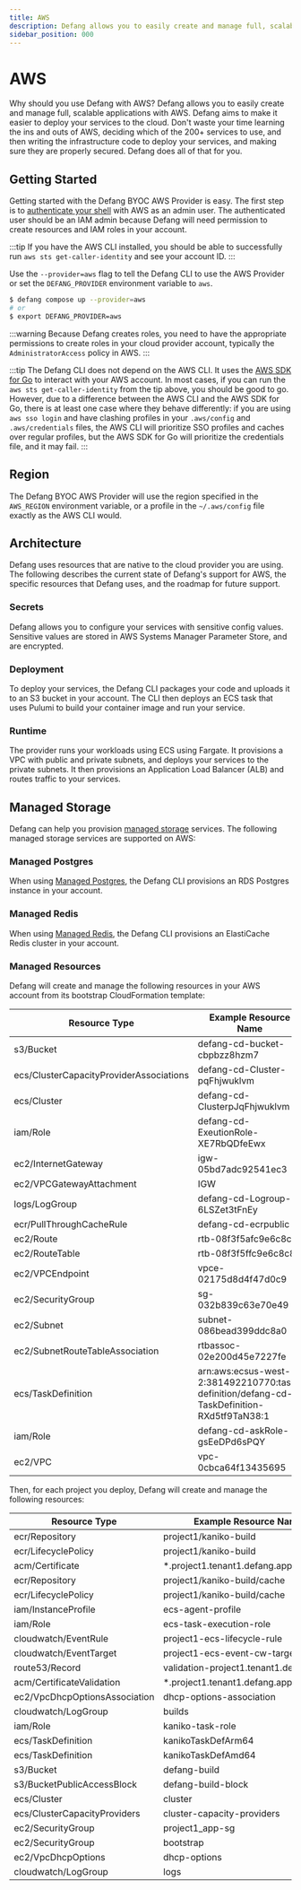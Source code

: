 ```yaml
---
title: AWS
description: Defang allows you to easily create and manage full, scalable applications with AWS.
sidebar_position: 000
---
```


# AWS

Why should you use Defang with AWS? Defang allows you to easily create and manage full, scalable applications with AWS. Defang aims to make it easier to deploy your services to the cloud. Don't waste your time learning the ins and outs of AWS, deciding which of the 200+ services to use, and then writing the infrastructure code to deploy your services, and making sure they are properly secured. Defang does all of that for you.

## Getting Started

Getting started with the Defang BYOC AWS Provider is easy. The first step is to [authenticate your shell](https://docs.aws.amazon.com/cli/latest/userguide/cli-chap-configure.html) with AWS as an admin user. The authenticated user should be an IAM admin because Defang will need permission to create resources and IAM roles in your account.

:::tip
If you have the AWS CLI installed, you should be able to successfully run `aws sts get-caller-identity` and see your account ID.
:::

Use the `--provider=aws` flag to tell the Defang CLI to use the AWS Provider or set the `DEFANG_PROVIDER` environment variable to `aws`.

```bash
$ defang compose up --provider=aws
# or
$ export DEFANG_PROVIDER=aws
```

:::warning
Because Defang creates roles, you need to have the appropriate permissions to create roles in your cloud provider account, typically the `AdministratorAccess` policy in AWS.
:::

:::tip
The Defang CLI does not depend on the AWS CLI. It uses the [AWS SDK for Go](https://aws.amazon.com/sdk-for-go/) to interact with your AWS account. In most cases, if you can run the `aws sts get-caller-identity` from the tip above, you should be good to go. However, due to a difference between the AWS CLI and the AWS SDK for Go, there is at least one case where they behave differently: if you are using `aws sso login` and have clashing profiles in your `.aws/config` and `.aws/credentials` files, the AWS CLI will prioritize SSO profiles and caches over regular profiles, but the AWS SDK for Go will prioritize the credentials file, and it may fail.
:::

## Region

The Defang BYOC AWS Provider will use the region specified in the `AWS_REGION` environment variable, or a profile in the `~/.aws/config` file exactly as the AWS CLI would.

## Architecture

Defang uses resources that are native to the cloud provider you are using. The following describes the current state of Defang's support for AWS, the specific resources that Defang uses, and the roadmap for future support.

### Secrets

Defang allows you to configure your services with sensitive config values. Sensitive values are stored in AWS Systems Manager Parameter Store, and are encrypted.

### Deployment

To deploy your services, the Defang CLI packages your code and uploads it to an S3 bucket in your account. The CLI then deploys an ECS task that uses Pulumi to build your container image and run your service.

### Runtime

The provider runs your workloads using ECS using Fargate. It provisions a VPC with public and private subnets, and deploys your services to the private subnets. It then provisions an Application Load Balancer (ALB) and routes traffic to your services.

## Managed Storage

Defang can help you provision [managed storage](/docs/concepts/managed-storage/managed-storage.md) services. The following managed storage services are supported on AWS:

### Managed Postgres

When using [Managed Postgres](/docs/concepts/managed-storage/managed-postgres.md), the Defang CLI provisions an RDS Postgres instance in your account.

### Managed Redis

When using [Managed Redis](/docs/concepts/managed-storage/managed-redis.md), the Defang CLI provisions an ElastiCache Redis cluster in your account.

### Managed Resources

Defang will create and manage the following resources in your AWS account from its bootstrap CloudFormation template:

| Resource Type | Example Resource Name |
|---------------|------------------------|
| s3/Bucket | defang-cd-bucket-cbpbzz8hzm7  |
| ecs/ClusterCapacityProviderAssociations | defang-cd-Cluster-pqFhjwuklvm |
| ecs/Cluster | defang-cd-ClusterpJqFhjwuklvm  |
| iam/Role | defang-cd-ExeutionRole-XE7RbQDfeEwx  |
| ec2/InternetGateway | igw-05bd7adc92541ec3  |
| ec2/VPCGatewayAttachment | IGW|vpc-0cbca64f13435695 |
| logs/LogGroup | defang-cd-Logroup-6LSZet3tFnEy  |
| ecr/PullThroughCacheRule | defang-cd-ecrpublic |
| ec2/Route | rtb-08f3f5afc9e6c8c8|0.0.0.0/0 |
| ec2/RouteTable | rtb-08f3f5ffc9e6c8c8 |
| ec2/VPCEndpoint | vpce-02175d8d4f47d0c9  |
| ec2/SecurityGroup | sg-032b839c63e70e49  |
| ec2/Subnet | subnet-086bead399ddc8a0  |
| ec2/SubnetRouteTableAssociation | rtbassoc-02e200d45e7227fe |
| ecs/TaskDefinition | arn:aws:ecsus-west-2:381492210770:task-definition/defang-cd-TaskDefinition-RXd5tf9TaN38:1 |
| iam/Role | defang-cd-askRole-gsEeDPd6sPQY  |
| ec2/VPC | vpc-0cbca64f13435695  |

Then, for each project you deploy, Defang will create and manage the following resources:

| Resource Type | Example Resource Name |
|---------------|------------------------|
| ecr/Repository | project1/kaniko-build |
| ecr/LifecyclePolicy | project1/kaniko-build |
| acm/Certificate | *.project1.tenant1.defang.app |
| ecr/Repository | project1/kaniko-build/cache |
| ecr/LifecyclePolicy | project1/kaniko-build/cache |
| iam/InstanceProfile | ecs-agent-profile |
| iam/Role | ecs-task-execution-role |
| cloudwatch/EventRule | project1-ecs-lifecycle-rule |
| cloudwatch/EventTarget | project1-ecs-event-cw-target |
| route53/Record | validation-project1.tenant1.defang.app |
| acm/CertificateValidation | *.project1.tenant1.defang.appValidation |
| ec2/VpcDhcpOptionsAssociation | dhcp-options-association |
| cloudwatch/LogGroup | builds |
| iam/Role | kaniko-task-role |
| ecs/TaskDefinition | kanikoTaskDefArm64 |
| ecs/TaskDefinition | kanikoTaskDefAmd64 |
| s3/Bucket | defang-build |
| s3/BucketPublicAccessBlock | defang-build-block |
| ecs/Cluster | cluster |
| ecs/ClusterCapacityProviders | cluster-capacity-providers |
| ec2/SecurityGroup | project1_app-sg |
| ec2/SecurityGroup | bootstrap |
| ec2/VpcDhcpOptions | dhcp-options |
| cloudwatch/LogGroup | logs |

